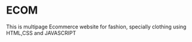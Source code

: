 # ECOM
This is multipage Ecommerce website for fashion, specially clothing using HTML,CSS and JAVASCRIPT
